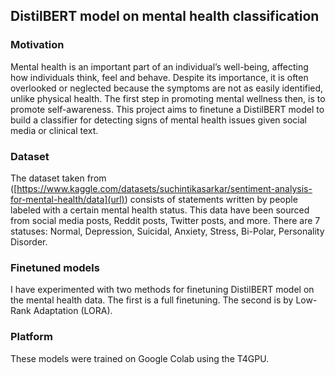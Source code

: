 ## DistilBERT model on mental health classification

### Motivation
Mental health is an important part of an individual’s well-being, affecting how individuals think, feel and behave. Despite its importance, it is often overlooked or neglected because the symptoms are not as easily identified, unlike physical health. The first step in promoting mental wellness then, is to promote self-awareness. This project aims to finetune a DistilBERT model to build a classifier for detecting signs of mental health issues given social media or clinical text.

### Dataset
The dataset taken from ([https://www.kaggle.com/datasets/suchintikasarkar/sentiment-analysis-for-mental-health/data](url)) consists of statements written by people labeled with a certain mental health status. This data have been sourced from social media posts, Reddit posts, Twitter posts, and more. There are 7 statuses: Normal, Depression, Suicidal, Anxiety, Stress, Bi-Polar, Personality Disorder. 

### Finetuned models
I have experimented with two methods for finetuning DistilBERT model on the mental health data. The first is a full finetuning. The second is by Low-Rank Adaptation (LORA).

### Platform
These models were trained on Google Colab using the T4GPU.
